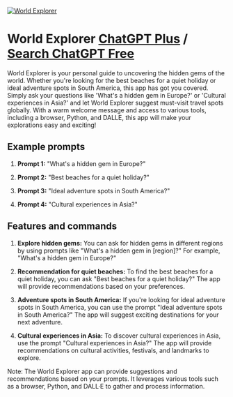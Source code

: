 
[![World Explorer](https://files.oaiusercontent.com/file-Xi9VXQJGzzCrfXXt7YOdJAC9?se=2123-10-17T02%3A59%3A06Z&sp=r&sv=2021-08-06&sr=b&rscc=max-age%3D31536000%2C%20immutable&rscd=attachment%3B%20filename%3D735511fc-75fb-489e-9bde-3942cd17676e.png&sig=6G5IBHMOq4RJOyIC7edAh21pcGZwIRFJGBzAnho0BOQ%3D)](https://chat.openai.com/g/g-htPTFmVMx-world-explorer)

# World Explorer [ChatGPT Plus](https://chat.openai.com/g/g-htPTFmVMx-world-explorer) / [Search ChatGPT Free](https://gptcall.net/index.html#/?search=World%20Explorer)

World Explorer is your personal guide to uncovering the hidden gems of the world. Whether you're looking for the best beaches for a quiet holiday or ideal adventure spots in South America, this app has got you covered. Simply ask your questions like 'What's a hidden gem in Europe?' or 'Cultural experiences in Asia?' and let World Explorer suggest must-visit travel spots globally. With a warm welcome message and access to various tools, including a browser, Python, and DALLE, this app will make your explorations easy and exciting!

## Example prompts

1. **Prompt 1:** "What's a hidden gem in Europe?"

2. **Prompt 2:** "Best beaches for a quiet holiday?"

3. **Prompt 3:** "Ideal adventure spots in South America?"

4. **Prompt 4:** "Cultural experiences in Asia?"

## Features and commands

1. **Explore hidden gems:** You can ask for hidden gems in different regions by using prompts like "What's a hidden gem in [region]?" For example, "What's a hidden gem in Europe?"

2. **Recommendation for quiet beaches:** To find the best beaches for a quiet holiday, you can ask "Best beaches for a quiet holiday?" The app will provide recommendations based on your preferences.

3. **Adventure spots in South America:** If you're looking for ideal adventure spots in South America, you can use the prompt "Ideal adventure spots in South America?" The app will suggest exciting destinations for your next adventure.

4. **Cultural experiences in Asia:** To discover cultural experiences in Asia, use the prompt "Cultural experiences in Asia?" The app will provide recommendations on cultural activities, festivals, and landmarks to explore.

Note: The World Explorer app can provide suggestions and recommendations based on your prompts. It leverages various tools such as a browser, Python, and DALL·E to gather and process information.


